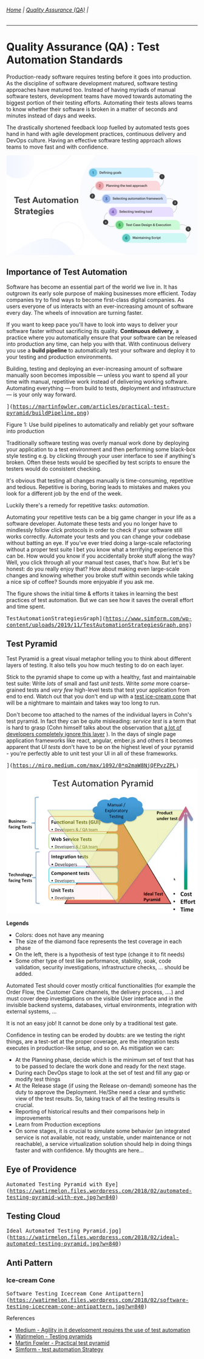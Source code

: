 ###### [Home](https://github.com/RyKaj/Documentation/blob/master/README.md) | [Quality Assurance (QA)](https://github.com/RyKaj/Documentation/tree/master/QA/README.md) |
------------


# Quality Assurance (QA) : Test Automation Standards


Production-ready software requires testing before it goes into
production. As the discipline of software development matured, software
testing approaches have matured too. Instead of having myriads of manual
software testers, development teams have moved towards automating the
biggest portion of their testing efforts. Automating their tests allows
teams to know whether their software is broken in a matter of seconds
and minutes instead of days and weeks.

The drastically shortened feedback loop fuelled by automated tests goes
hand in hand with agile development practices, continuous delivery and
DevOps culture. Having an effective software testing approach allows
teams to move fast and with confidence.

<kbd><img src="./attachments/Test-Automation-Strategies.png" alt=""></kbd>

## Importance of Test Automation

Software has become an essential part of the world we live in. It has
outgrown its early sole purpose of making businesses more efficient.
Today companies try to find ways to become first-class digital
companies. As users everyone of us interacts with an ever-increasing
amount of software every day. The wheels of innovation are turning
faster.

If you want to keep pace you'll have to look into ways to deliver your
software faster without sacrificing its quality. **Continuous
delivery**, a practice where you automatically ensure that your software
can be released into production any time, can help you with that. With
continuous delivery you use a **build pipeline** to automatically test
your software and deploy it to your testing and production environments.

Building, testing and deploying an ever-increasing amount of software
manually soon becomes impossible — unless you want to spend all your
time with manual, repetitive work instead of delivering working
software. Automating everything — from build to tests, deployment and
infrastructure — is your only way forward.

<kbd>](https://martinfowler.com/articles/practical-test-pyramid/buildPipeline.png)</kbd>

Figure 1: Use build pipelines to automatically and reliably get your
software into production

Traditionally software testing was overly manual work done by deploying
your application to a test environment and then performing some
black-box style testing e.g. by clicking through your user interface to
see if anything's broken. Often these tests would be specified by test
scripts to ensure the testers would do consistent checking.

It's obvious that testing all changes manually is time-consuming,
repetitive and tedious. Repetitive is boring, boring leads to mistakes
and makes you look for a different job by the end of the week.

Luckily there's a remedy for repetitive tasks: *automation*.

Automating your repetitive tests can be a big game changer in your life
as a software developer. Automate these tests and you no longer have to
mindlessly follow click protocols in order to check if your software
still works correctly. Automate your tests and you can change your
codebase without batting an eye. If you've ever tried doing a
large-scale refactoring without a proper test suite I bet you know what
a terrifying experience this can be. How would you know if you
accidentally broke stuff along the way? Well, you click through all your
manual test cases, that's how. But let's be honest: do you really enjoy
that? How about making even large-scale changes and knowing whether you
broke stuff within seconds while taking a nice sip of coffee? Sounds
more enjoyable if you ask me.

The figure shows the initial time & efforts it takes in learning the
best practices of test automation. But we can see how it saves the
overall effort and time spent.

<kbd>TestAutomationStrategiesGraph](https://www.simform.com/wp-content/uploads/2019/11/TestAutomationStrategiesGraph.png)</kbd>

## Test Pyramid

Test Pyramid is a great visual metaphor telling you to think about
different layers of testing. It also tells you how much testing to do on
each layer.

Stick to the pyramid shape to come up with a healthy, fast and
maintainable test suite: Write *lots* of small and fast *unit tests*.
Write *some* more coarse-grained tests and *very few* high-level tests
that test your application from end to end. Watch out that you don't end
up with a [test ice-cream cone](https://watirmelon.blog/testing-pyramids/) that will be a
nightmare to maintain and takes way too long to run.

Don't become too attached to the names of the individual layers in
Cohn's test pyramid. In fact they can be quite misleading: *service
test* is a term that is hard to grasp (Cohn himself talks about the
observation that [a lot of developers completely ignore this layer](https://www.mountaingoatsoftware.com/blog/the-forgotten-layer-of-the-test-automation-pyramid)
). In the days of single page application frameworks like react,
angular, ember.js and others it becomes apparent that *UI tests* don't
have to be on the highest level of your pyramid - you're perfectly able
to unit test your UI in all of these frameworks.

<kbd>](https://miro.medium.com/max/1092/0*q2maW8NjQFPvzZPL)</kbd>
<kbd><img src="./attachments/446666626.png" alt=""></kbd>

**Legends**

  - Colors: does not have any meaning
  - The size of the diamond face represents the test coverage in each
    phase
  - On the left, there is a hypothesis of test type (change it to fit
    needs)
  - Some other type of test like performance, stability, soak, code
    validation, security investigations, infrastructure checks, … should
    be added.

Automated Test should cover mostly critical functionalities (for example
the Order Flow, the Customer Care channels, the delivery process, ….)
and must cover deep investigations on the visible User interface and in
the invisible backend systems, databases, virtual environments,
integration with external systems, …

It is not an easy job\! It cannot be done only by a traditional test
gate.

Confidence in testing can be eroded by doubts: are we testing the right
things, are a test-set at the proper coverage, are the integration tests
executes in production-like setup, and so on. As mitigation we can:

  - At the Planning phase, decide which is the minimum set of test that
    has to be passed to declare the work done and ready for the next
    stage.
  - During each DevOps stage to look at the set of test and fill any gap
    or modify test things
  - At the Release stage (if using the Release on-demand) someone has
    the duty to approve the Deployment. He/She need a clear and
    synthetic view of the test results. So, taking track of all the
    testing results is crucial.
  - Reporting of historical results and their comparisons help in
    improvements
  - Learn from Production exceptions
  - On some stages, it is crucial to simulate some behavior (an
    integrated service is not available, not ready, unstable, under
    maintenance or not reachable), a service virtualization solution
    should help in doing things faster and with confidence. My thoughts
    are here…

## Eye of Providence

<kbd>Automated Testing Pyramid with Eye](https://watirmelon.files.wordpress.com/2018/02/automated-testing-pyramid-with-eye.jpg?w=840)</kbd>

## Testing Cloud

<kbd>Ideal Automated Testing Pyramid.jpg](https://watirmelon.files.wordpress.com/2018/02/ideal-automated-testing-pyramid.jpg?w=840)</kbd>

## Anti Pattern

### Ice-cream Cone

<kbd>Software Testing Icecream Cone Antipattern](https://watirmelon.files.wordpress.com/2018/02/software-testing-icecream-cone-antipattern.jpg?w=840)</kbd>

References

  - [Medium - Agility in it development requires the use of test automation](https://medium.com/@davide.cilano/agility-in-it-development-requires-the-use-of-test-automation-d11503db3508)
  - [Watirmelon - Testing pyramids](https://watirmelon.blog/testing-pyramids/)
  - [Martin Fowler - Practical test pyramid](https://martinfowler.com/articles/practical-test-pyramid.md)
  - [Simform - test automation Strategy](https://www.simform.com/test-automation-strategy/)

